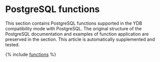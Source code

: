 # PostgreSQL functions

This section contains PostgreSQL functions supported in the YDB compatibility mode with PostgreSQL. The original structure of the PostgreSQL documentation and examples of function application are preserved in the section. This article is automatically supplemented and tested.


{% include [functions](./_includes/functions.md) %}

